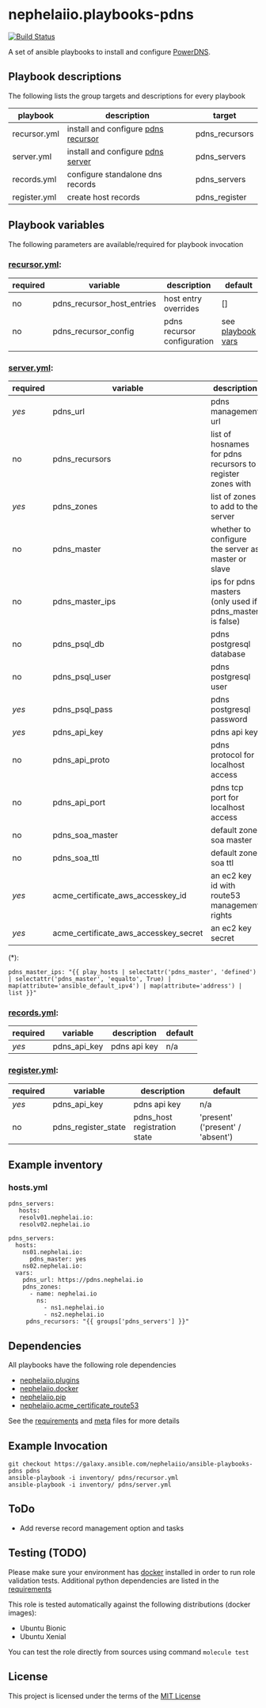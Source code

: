# nephelaiio.playbooks-pdns

[![Build Status](https://travis-ci.org/nephelaiio/ansible-playbooks-pdns.svg?branch=master)](https://travis-ci.org/nephelaiio/ansible-playbooks-pdns)

A set of ansible playbooks to install and configure [PowerDNS](https://www.powerdns.com/).

## Playbook descriptions

The following lists the group targets and descriptions for every playbook

| playbook     | description                                                                   | target         |
| ---          | ---                                                                           | ---            |
| recursor.yml | install and configure [pdns recursor](https://www.powerdns.com/recursor.html) | pdns_recursors |
| server.yml   | install and configure [pdns server](https://www.powerdns.com/auth.html)       | pdns_servers   |
| records.yml  | configure standalone dns records                                              | pdns_servers |
| register.yml | create host records                                                           | pdns_register | default('all') |

## Playbook variables

The following parameters are available/required for playbook invocation

### [recursor.yml](recursor.yml):
| required | variable                   | description                 | default                           |
| ---      | ---                        | ---                         | ---                               |
| no       | pdns_recursor_host_entries | host entry overrides        | []                                |
| no       | pdns_recursor_config       | pdns recursor configuration | see [playbook vars](recursor.yml) |
|          |                            |                             |                                   |

### [server.yml](nginx.yml):
| required | variable                              | description                                                | default                                |
| ---      | ---                                   | ---                                                        | ---                                    |
| *yes*    | pdns_url                              | pdns management url                                        | 'https://{{ ansible_fqdn }}'           |
| no       | pdns_recursors                        | list of hosnames for pdns recursors to register zones with | []                                     |
| *yes*    | pdns_zones                            | list of zones to add to the server                         | []                                     |
| no       | pdns_master                           | whether to configure the server as master or slave         | no                                     |
| no       | pdns_master_ips                       | ips for pdns masters (only used if pdns_master is false)   | (*)                                    |
| no       | pdns_psql_db                          | pdns postgresql database                                   | pdns                                   |
| no       | pdns_psql_user                        | pdns postgresql user                                       | pdns                                   |
| *yes*    | pdns_psql_pass                        | pdns postgresql password                                   | n/a                                    |
| *yes*    | pdns_api_key                          | pdns api key                                               | n/a                                    |
| no       | pdns_api_proto                        | pdns protocol for localhost access                         | http                                   |
| no       | pdns_api_port                         | pdns tcp port for localhost access                         | 8081                                   |
| no       | pdns_soa_master                       | default zone soa master                                    | '{{ ansible_fqdn }}'                   |
| no       | pdns_soa_ttl                          | default zone soa ttl                                       | 3600                                   |
| *yes*    | acme_certificate_aws_accesskey_id     | an ec2 key id with route53 management rights               | lookup('env', 'AWS_ACCESS_KEY_ID')     |
| *yes*    | acme_certificate_aws_accesskey_secret | an ec2 key secret                                          | lookup('env', 'AWS_SECRET_ACCESS_KEY') |

(*):
```
pdns_master_ips: "{{ play_hosts | selectattr('pdns_master', 'defined') | selectattr('pdns_master', 'equalto', True) | map(attribute='ansible_default_ipv4') | map(attribute='address') | list }}"
```

### [records.yml](records.yml):
| required | variable       | description                        | default |
| ---      | ---            | ---                                | ---     |
| *yes*    | pdns_api_key   | pdns api key                       | n/a     |


### [register.yml](register.yml):
| required | variable            | description                  | default                          |
| ---      | ---                 | ---                          | ---                              |
| *yes*    | pdns_api_key        | pdns api key                 | n/a                              |
| no       | pdns_register_state | pdns_host registration state | 'present' ('present' / 'absent') |

## Example inventory

### hosts.yml
```{yaml}
pdns_servers:
   hosts:
   resolv01.nephelai.io:
   resolv02.nephelai.io

pdns_servers:
  hosts:
    ns01.nephelai.io:
      pdns_master: yes
    ns02.nephelai.io:
  vars:
    pdns_url: https://pdns.nephelai.io
    pdns_zones:
      - name: nephelai.io
        ns:
          - ns1.nephelai.io
          - ns2.nephelai.io
     pdns_recursors: "{{ groups['pdns_servers'] }}"
```

## Dependencies

All playbooks have the following role dependencies

* [nephelaiio.plugins](https://galaxy.ansible.com/nephelaiio/plugins)
* [nephelaiio.docker](https://galaxy.ansible.com/nephelaiio/docker)
* [nephelaiio.pip](https://galaxy.ansible.com/nephelaiio/pip)
* [nephelaiio.acme_certificate_route53](https://galaxy.ansible.com/nephelaiio/acme_certificate_route53)

See the [requirements](https://raw.githubusercontent.com/nephelaiio/ansible-role-requirements/master/requirements.txt) and [meta](meta.yml) files for more details

## Example Invocation

```
git checkout https://galaxy.ansible.com/nephelaiio/ansible-playbooks-pdns pdns
ansible-playbook -i inventory/ pdns/recursor.yml
ansible-playbook -i inventory/ pdns/server.yml
```

## ToDo

* Add reverse record management option and tasks

## Testing (TODO)

Please make sure your environment has [docker](https://www.docker.com) installed in order to run role validation tests. Additional python dependencies are listed in the [requirements](https://raw.githubusercontent.com/nephelaiio/ansible-role-requirements/master/requirements.txt)

This role is tested automatically against the following distributions (docker images):

  * Ubuntu Bionic
  * Ubuntu Xenial

You can test the role directly from sources using command ` molecule test `

## License

This project is licensed under the terms of the [MIT License](/LICENSE)
